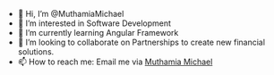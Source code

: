 - 👋 Hi, I’m @MuthamiaMichael
- 👀 I’m interested in Software Development
- 🌱 I’m currently learning Angular Framework
- 💞️ I’m looking to collaborate on Partnerships to create new financial solutions.
- 📫 How to reach me: Email me via <a href= "mailto:njerumuthamia@gmail.com">Muthamia Michael</a>

<!---
MuthamiaMichael/MuthamiaMichael is a ✨ special ✨ repository because its `README.md` (this file) appears on your GitHub profile.
You can click the Preview link to take a look at your changes.
--->
